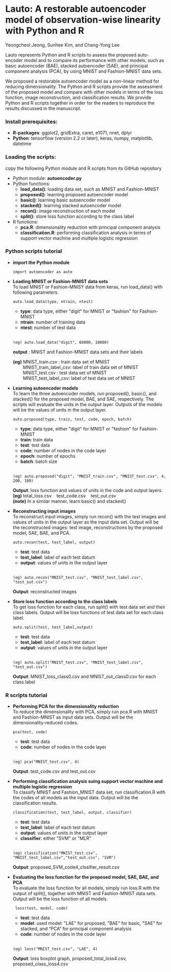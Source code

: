 # Lauto: A restorable autoencoder model of observation-wise linearity with Python and R


Yeongcheol Jeong, Sunhee Kim, and Chang-Yong Lee

Lauto represents Python and R scripts to assess the proposed auto-encoder model and to compare its performance with other models, such as basic autoencoder (BAE), stacked autoencoder (SAE), and principal component analysis (PCA), by using MNIST and Fashion-MNIST data sets.


We proposed a restorable autoencoder model as a non-linear method for reducing dimensionality. The Python and R scripts provide the assessment of the proposed model and compare with other models in terms of the loss function, image reconstruction, and classification results. We provide Python and R scripts together in order for the readers to reproduce the results discussed in the manuscript.

### Install prerequisites:
* __R-packages__: ggplot2, gridExtra, caret, e1071, nnet, dplyr
* __Python__: tensorflow (version 2.2 or later), keras, numpy, matplotlib, datetime

### Loading the scripts: 
   copy the following Python module and R scripts from its GitHub repository

* Python module: __autoencoder.py__
* Python functions: 	
    + __load_data()__: loading data set, such as MNIST and Fashion-MNIST
    + __proposed()__: learning proposed autoencoder model
    + __basic()__: learning basic autoencoder model
    + __stacked()__: learning stacked autoencoder model
    + __recon()__: image reconstruction of each model
    + __split()__: store loss function according to the class label
* R functions:
    + __pca.R__: dimensionality reduction with principal component analysis
    + __classification.R__: performing classification analysis in terms of support vector machine and multiple logistic regression


### Python scripts tutorial
* __import the Python module__ 
    ```
    import autoencoder as auto    
    ```
* __Loading MNIST or Fashion-MNIST data sets__    
To load MNIST or Fashion-MNISY data from keras, run load_data() with following parameters.

    ```
    auto.load_data(type, ntrain, ntest)     
    ```
    + __type__: data type, either "digit" for MNIST or "fashion" for Fashion-MNIST
    + __ntrain__: number of training data		
    + __ntest__: number of test data <br><br>   
    
    ```
    (eg) auto.load_data("digit", 60000, 10000)
    ```
    
    __output__ : MNIST and Fashion-MNIST data sets and their labels
    

    __(eg)__ MNIST_train.csv : train data set of MNIST   
&nbsp;&nbsp;&nbsp;&nbsp;&nbsp;&nbsp;&nbsp;&nbsp;MNIST_train_label_csv:  label of train data set of MNIST    
&nbsp;&nbsp;&nbsp;&nbsp;&nbsp;&nbsp;&nbsp;&nbsp;MNIST_test.csv : test data set of MNIST   
&nbsp;&nbsp;&nbsp;&nbsp;&nbsp;&nbsp;&nbsp;&nbsp;MNIST_test_label_csv: label of test data set of MNIST    


* __Learning autoencoder models__    
To learn the three autoencoder models, run proposed(), basic(), and stacked() for the proposed model, BAE, and SAE, respectively. The scripts will evaluate the units in the output layer. Outputs of the models will be the values of units in the output layer. 


    ```
    auto.proposed(type, train, test, code, epoch, batch)
    ```
    + __type__: data type, either "digit" for MNIST or "fashion" for Fashion-MNIST
    + __train__: train data		
    + __test__: test data		
    + __code__: number of nodes in the code layer
    + __epoch__: number of epochs		
    + __batch__: batch size  <br><br>  

    ```
    (eg) auto.proposed("digit", "MNIST_train.csv", "MNIST_test.csv", 4, 200, 100)
    ```
    __Output__: loss function and values of units in the code and output layers.     
    __(eg)__ total_loss.csv&nbsp;&nbsp;&nbsp;&nbsp;test_code.csv&nbsp;&nbsp;&nbsp;&nbsp;test_out.csv    
    __(note)__ In a similar manner, learn basic() and stacked()    


* __Reconstructing input images__    
To reconstruct input images, simply run recon() with the test images and values of units in the output layer as the input data set. Output will be the reconstructed images: test image, reconstructions by the proposed model, SAE, BAE, and PCA.


    ```
    auto.recon(test, test_label, output)
    ```
    + __test__: test data		
    + __test_label__: label of each test datum
    + __output__: values of units in the output layer <br><br>
 

    ```  
    (eg) auto.recon("MNIST_test.csv", "MNIST_test_label.csv", "test_out.csv")
    ```
    __Output__: reconstructed images

* __Store loss function according to the class labels__    
To get loss function for each class, run split() with test data set and their class labels. Output will be loss functions of test data set for each class label.

    ```  
    auto.split(test, test_label,output)
    ```  
    + __test__: test data		
    + __test_label__: label of each test datum
    + __output__: values of units in the output layer <br><br>
    
    ```
    (eg) auto.split("MNIST_test.csv", "MNIST_test_label.csv", "test_out.csv")
    ```
    __Output__: MNIST_loss_class0.csv and MNIST_out_class0.csv for each class label

### R scripts tutorial
* __Performing PCA for the dimensionality reduction__   
To reduce the dimensionality with PCA, simply run pca.R with MNIST and Fashion-MNIST as input data sets. Output will be the dimensionality-reduced codes. 
    ```
    pca(test, code)
    ```
    + __test__: test data			
    + __code__: number of nodes in the code layer<br><br>
    
    ```
    (eg) pca("MNIST_test.csv", 4)
    ```
    __Output__: test_code.csv and test_out.csv

* __Performing classification analysis suing support vector machine and multiple logistic regression__        
To classify MNIST and Fashion_MNIST data set, run classification.R with the codes of all models as the input data. Output will be the classification results.
    ```
    classification(test, test_label, output, classifier)
    ```
    + __test__: test data		
    + __test_label__: label of each test datum
    + __output__: values of units in the output layer 
    + __classifier__: either "SVM" or "MLR" <br><br>


    ```
    (eg) classification("MNIST_test.csv", "MNIST_test_label.csv","test_out.csv", "SVM")
    ```
    __Output__: proposed_SVM_code4_clssifier_result.csv     

    
 * __Evaluating the loss function for the proposed model, SAE, BAE, and PCA__   
 To evaluate the loss function for all models, simply run loss.R with the output of split(), together with MNIST and Fashion-MNIST data sets. Output will be the loss function of all models.    
 
   ```
    loss(test, model, code)
    ```
    + __test__: test data		
    + __model__: used model: "LAE" for proposed, "BAE" for basic, "SAE" for stacked, and “PCA” for principal component analysis
    + __code__: number of nodes in the code layer <br><br>
    
    ```
    (eg) loss("MNIST_test.csv", "LAE", 4)
    ```
    __Output__: loss boxplot graph, proposed_total_loss4.csv, proposed_class_loss4.csv  


